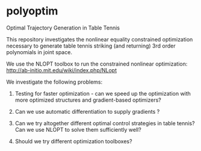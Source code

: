 # polyoptim

Optimal Trajectory Generation in Table Tennis

This repository investigates the nonlinear equality constrained optimization
necessary to generate table tennis striking (and returning) 3rd order
polynomials in joint space.

We use the NLOPT toolbox to run the constrained nonlinear optimization:
http://ab-initio.mit.edu/wiki/index.php/NLopt

We investigate the following problems:

1. Testing for faster optimization - can we speed up the optimization with more optimized structures and gradient-based optimizers?

2. Can we use automatic differentiation to supply gradients ?

3. Can we try altogether different optimal control strategies in table tennis? Can we use NLOPT to solve them sufficiently well?

4. Should we try different optimization toolboxes?

